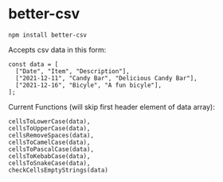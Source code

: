 # better-csv

```
npm install better-csv
```

Accepts csv data in this form:

```
const data = [
  ["Date", "Item", "Description"],
  ["2021-12-11", "Candy Bar", "Delicious Candy Bar"],
  ["2021-12-16", "Bicyle", "A fun bicyle"],
];
```

Current Functions (will skip first header element of data array):

```
cellsToLowerCase(data),
cellsToUpperCase(data),
cellsRemoveSpaces(data),
cellsToCamelCase(data),
cellsToPascalCase(data),
cellsToKebabCase(data),
cellsToSnakeCase(data),
checkCellsEmptyStrings(data)
```
